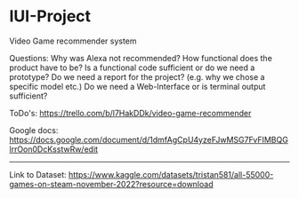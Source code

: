 # IUI-Project
Video Game recommender system

Questions:
Why was Alexa not recommended?
How functional does the product have to be? Is a functional code sufficient or do we need a prototype?
Do we need a report for the project? (e.g. why we chose a specific model etc.)
Do we need a Web-Interface or is terminal output sufficient?

ToDo's:
https://trello.com/b/l7HakDDk/video-game-recommender

Google docs:
https://docs.google.com/document/d/1dmfAgCpU4yzeFJwMSG7FvFIMBQGlrrOon0DcKsstwRw/edit

_________________________________________________________________________________________________________________

Link to Dataset:
https://www.kaggle.com/datasets/tristan581/all-55000-games-on-steam-november-2022?resource=download


